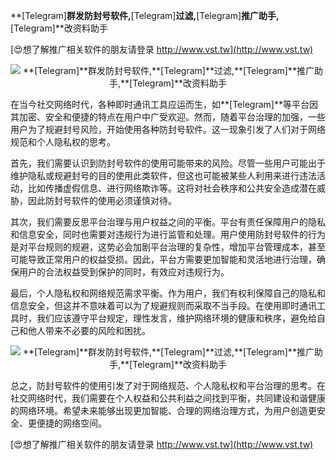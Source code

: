 **[Telegram]**群发防封号软件,**[Telegram]**过滤,**[Telegram]**推广助手,**[Telegram]**改资料助手

[😍想了解推广相关软件的朋友请登录 http://www.vst.tw](http://www.vst.tw)

 <center><img src="https://vst.tw/MP4/tuiguang/png/4.png" alt="**[Telegram]**群发防封号软件,**[Telegram]**过滤,**[Telegram]**推广助手,**[Telegram]**改资料助手"></center>

在当今社交网络时代，各种即时通讯工具应运而生，如**[Telegram]**等平台因其加密、安全和便捷的特点在用户中广受欢迎。然而，随着平台治理的加强，一些用户为了规避封号风险，开始使用各种防封号软件。这一现象引发了人们对于网络规范和个人隐私权的思考。

首先，我们需要认识到防封号软件的使用可能带来的风险。尽管一些用户可能出于维护隐私或规避封号的目的使用此类软件，但这也可能被某些人利用来进行违法活动，比如传播虚假信息、进行网络欺诈等。这将对社会秩序和公共安全造成潜在威胁，因此防封号软件的使用必须谨慎对待。

其次，我们需要反思平台治理与用户权益之间的平衡。平台有责任保障用户的隐私和信息安全，同时也需要对违规行为进行监管和处理。用户使用防封号软件的行为是对平台规则的规避，这势必会加剧平台治理的复杂性，增加平台管理成本，甚至可能导致正常用户的权益受损。因此，平台方需要更加智能和灵活地进行治理，确保用户的合法权益受到保护的同时，有效应对违规行为。

最后，个人隐私权和网络规范需求平衡。作为用户，我们有权利保障自己的隐私和信息安全，但这并不意味着可以为了规避规则而采取不当手段。在使用即时通讯工具时，我们应该遵守平台规定，理性发言，维护网络环境的健康和秩序，避免给自己和他人带来不必要的风险和困扰。

 <center><img src="https://vst.tw/MP4/tuiguang/png/7.png" alt="**[Telegram]**群发防封号软件,**[Telegram]**过滤,**[Telegram]**推广助手,**[Telegram]**改资料助手"></center>

总之，防封号软件的使用引发了对于网络规范、个人隐私权和平台治理的思考。在社交网络时代，我们需要在个人权益和公共利益之间找到平衡，共同建设和谐健康的网络环境。希望未来能够出现更加智能、合理的网络治理方式，为用户创造更安全、更便捷的网络空间。

[😍想了解推广相关软件的朋友请登录 http://www.vst.tw](http://www.vst.tw)



